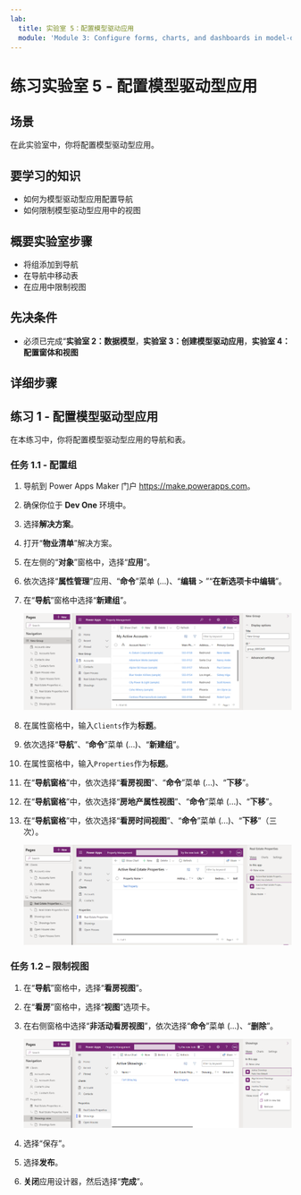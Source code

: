```yaml
---
lab:
  title: 实验室 5：配置模型驱动应用
  module: 'Module 3: Configure forms, charts, and dashboards in model-driven apps'
---
```


# 练习实验室 5 - 配置模型驱动型应用

## 场景

在此实验室中，你将配置模型驱动型应用。

## 要学习的知识

- 如何为模型驱动型应用配置导航
- 如何限制模型驱动型应用中的视图

## 概要实验室步骤

- 将组添加到导航
- 在导航中移动表
- 在应用中限制视图
  
## 先决条件

- 必须已完成“**实验室 2：数据模型**，**实验室 3：创建模型驱动应用**，**实验室 4：配置窗体和视图**

## 详细步骤

## 练习 1 - 配置模型驱动型应用

在本练习中，你将配置模型驱动型应用的导航和表。

### 任务 1.1 - 配置组

1. 导航到 Power Apps Maker 门户 <https://make.powerapps.com>。

1. 确保你位于 **Dev One** 环境中。

1. 选择**解决方案**。

1. 打开“**物业清单**”解决方案。

1. 在左侧的“**对象**”窗格中，选择“**应用**”。

1. 依次选择“**属性管理**”应用、“**命令**”菜单 (...)、“**编辑** > ”“**在新选项卡中编辑**”。

1. 在“**导航**”窗格中选择“**新建组**”。

    ![模型驱动型应用组的屏幕截图。](../media/mda-group.png)

1. 在属性窗格中，输入`Clients`作为**标题**。

1. 依次选择“**导航**”、“**命令**”菜单 (...)、“**新建组**”。

1. 在属性窗格中，输入`Properties`作为**标题**。

1. 在“**导航窗格**”中，依次选择“**看房视图**”、“**命令**”菜单 (...)、“**下移**”。

1. 在“**导航窗格**”中，依次选择“**房地产属性视图**”、“**命令**”菜单 (...)、“**下移**”。

1. 在“**导航窗格**”中，依次选择“**看房时间视图**”、“**命令**”菜单 (...)、“**下移**”（三次）。

    ![模型驱动型应用设计器的屏幕截图，其中包含导航。](../media/mda-navigation.png)


### 任务 1.2 – 限制视图

1. 在“**导航**”窗格中，选择“**看房视图**”。

1. 在“**看房**”窗格中，选择“**视图**”选项卡。

1. 在右侧窗格中选择“**非活动看房视图**”，依次选择“**命令**”菜单 (...)、“**删除**”。

    ![在模型驱动型应用设计器中删除视图的屏幕截图。](../media/mda-remove-view.png)

1. 选择“保存”。

1. 选择**发布**。

1. **关闭**应用设计器，然后选择“**完成**”。

